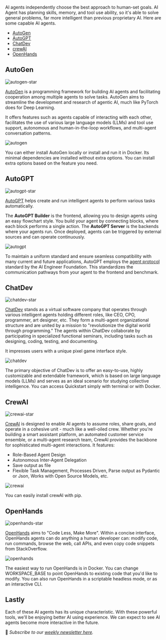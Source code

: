 AI agents independently choose the best approach to human-set goals. AI Agent has planning skills, memory, and tool use ability, so it's able to solve general problems, far more intelligent than previous proprietary AI. Here are some capable AI agents.

-   [AutoGen](#autogen)
-   [AutoGPT](#autogpt)
-   [ChatDev](#chatdev)
-   [crewAI](#crewai)
-   [OpenHands](#openhands)

## AutoGen

![autogen-star](/assets/blog/ai-agents/autogen-star.webp)

[AutoGen](https://github.com/microsoft/autogen) is a programming framework for building AI agents and facilitating cooperation among multiple agents to solve tasks. AutoGen aims to streamline the development and research of agentic AI, much like PyTorch does for Deep Learning.

It offers features such as agents capable of interacting with each other, facilitates the use of various large language models (LLMs) and tool use support, autonomous and human-in-the-loop workflows, and multi-agent conversation patterns.

![autogen](/assets/blog/ai-agents/autogen.webp)

You can either install AutoGen locally or install and run it in Docker. Its minimal dependencies are installed without extra options. You can install extra options based on the feature you need.

## AutoGPT

![autogpt-star](/assets/blog/ai-agents/autogpt-star.webp)

[AutoGPT](https://github.com/Significant-Gravitas/AutoGPT) helps create and run intelligent agents to perform various tasks automatically.

The **AutoGPT Builder** is the frontend, allowing you to design agents using an easy flowchart style. You build your agent by connecting blocks, where each block performs a single action. The **AutoGPT Server** is the backends where your agents run. Once deployed, agents can be triggered by external sources and can operate continuously.

![autogpt](/assets/blog/ai-agents/autogpt.webp)

To maintain a uniform standard and ensure seamless compatibility with many current and future applications, AutoGPT employs the [agent protocol](https://agentprotocol.ai/) standard by the AI Engineer Foundation. This standardizes the communication pathways from your agent to the frontend and benchmark.

## ChatDev

![chatdev-star](/assets/blog/ai-agents/chatdev-star.webp)

[ChatDev](https://github.com/OpenBMB/ChatDev) stands as a virtual software company that operates through various intelligent agents holding different roles, like CEO, CPO, programmer, art designer, etc. They form a multi-agent organizational structure and are united by a mission to "revolutionize the digital world through programming." The agents within ChatDev collaborate by participating in specialized functional seminars, including tasks such as designing, coding, testing, and documenting.

It impresses users with a unique pixel game interface style.

![chatdev](/assets/blog/ai-agents/chatdev.webp)

The primary objective of ChatDev is to offer an easy-to-use, highly customizable and extendable framework, which is based on large language models (LLMs) and serves as an ideal scenario for studying collective intelligence. You can access Quickstart simply with terminal or with Docker.

## CrewAI

![crewai-star](/assets/blog/ai-agents/crewai-star.webp)

[CrewAI](https://github.com/crewAIInc/crewAI) is designed to enable AI agents to assume roles, share goals, and operate in a cohesive unit - much like a well-oiled crew. Whether you're building a smart assistant platform, an automated customer service ensemble, or a multi-agent research team, CrewAI provides the backbone for sophisticated multi-agent interactions. It features:

- Role-Based Agent Design
- Autonomous Inter-Agent Delegation
- Save output as file
- Flexible Task Management, Processes Driven, Parse output as Pydantic or Json, Works with Open Source Models, etc.

![crewai](/assets/blog/ai-agents/crewai.webp)

You can easily install crewAI with pip.

## OpenHands

![openhands-star](/assets/blog/ai-agents/openhands-star.webp)

[OpenHands](https://github.com/All-Hands-AI/OpenHands) aims to "Code Less, Make More". Within a concise interface, OpenHands agents can do anything a human developer can: modify code, run commands, browse the web, call APIs, and even copy code snippets from StackOverflow.

![openhands](/assets/blog/ai-agents/openhands.webp)

The easiest way to run OpenHands is in Docker. You can change WORKSPACE_BASE to point OpenHands to existing code that you'd like to modify. You can also run OpenHands in a scriptable headless mode, or as an interactive CLI.

## Lastly

Each of these AI agents has its unique characteristic. With these powerful tools, we'll be enjoying better AI using experience. We can expect to see AI agents become more interactive in the future.

📧 *Subscribe to our [weekly newsletter here](https://star-history.beehiiv.com/subscribe).*
